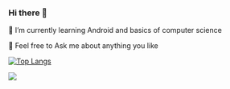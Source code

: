 ### Hi there 👋

🌱 I’m currently learning Android and basics of computer science

💬 Feel free to Ask me about anything you like 

[![Top Langs](https://github-readme-stats.vercel.app/api/top-langs/?username=OkAndGreat&layout=compact)](https://github.com/anuraghazra/github-readme-stats)

<img src="https://github-readme-stats.vercel.app/api?username=OkAndGreat&show_icons=true&theme=vue&line_height=52" />


